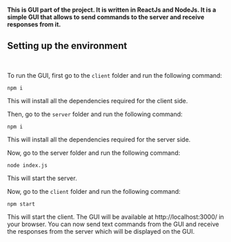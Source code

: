#### This is GUI part of the project. It is written in ReactJs and NodeJs. It is a simple GUI that allows to send commands to the server and receive responses from it.

## Setting up the environment
<br>

To run the GUI, first go to the `client` folder and run the following command:

```
npm i
```
This will install all the dependencies required for the client side.

Then, go to the `server` folder and run the following command:
```
npm i
```
This will install all the dependencies required for the server side.

Now, go to the server folder and run the following command:
```
node index.js
```
This will start the server.

Now, go to the `client` folder and run the following command:
```
npm start
```
This will start the client. The GUI will be available at http://localhost:3000/ in your browser. You can now send text commands from the GUI and receive the responses from the server which will be displayed on the GUI.